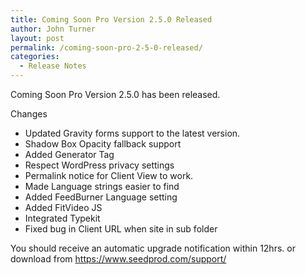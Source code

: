 ```yaml
---
title: Coming Soon Pro Version 2.5.0 Released
author: John Turner
layout: post
permalink: /coming-soon-pro-2-5-0-released/
categories:
  - Release Notes
---
```

Coming Soon Pro Version 2.5.0 has been released.

Changes

  * Updated Gravity forms support to the latest version.
  * Shadow Box Opacity fallback support
  * Added Generator Tag
  * Respect WordPress privacy settings
  * Permalink notice for Client View to work.
  * Made Language strings easier to find
  * Added FeedBurner Language setting
  * Added FitVideo JS
  * Integrated Typekit
  * Fixed bug in Client URL when site in sub folder

You should receive an automatic upgrade notification within 12hrs. or download from <a href="https://www.seedprod.com/support/" target="_blank">https://www.seedprod.com/support/</a>
